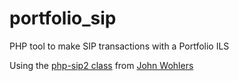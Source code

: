 # portfolio_sip
PHP tool to make SIP transactions with a Portfolio ILS

Using the [php-sip2 class](https://github.com/cap60552/php-sip2) from [John Wohlers](https://github.com/cap60552)
